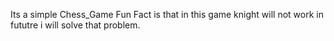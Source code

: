 Its a simple Chess_Game Fun Fact is that in this game knight will not work in fututre i will solve that problem.
